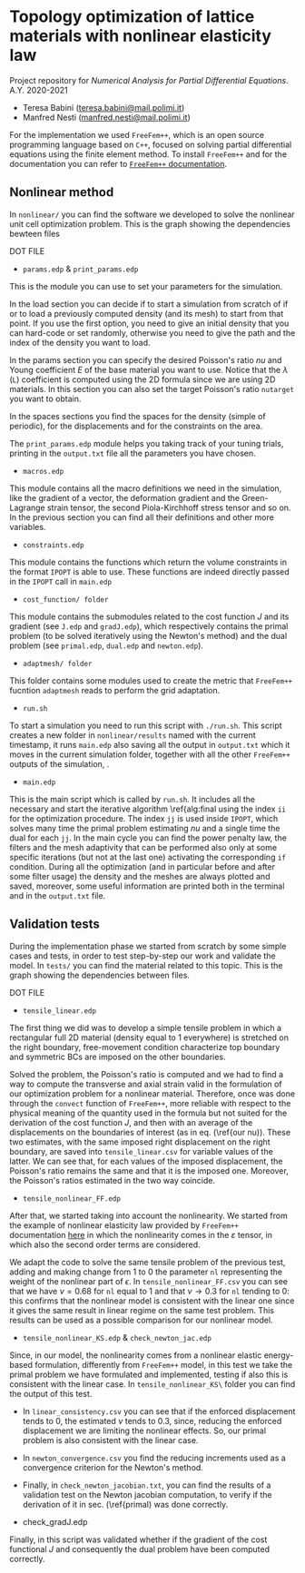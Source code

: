 # Topology optimization of lattice materials with nonlinear elasticity law
Project repository for *Numerical Analysis for Partial Differential Equations*. A.Y. 2020-2021

* Teresa Babini (teresa.babini@mail.polimi.it)
* Manfred Nesti (manfred.nesti@mail.polimi.it)

For the implementation we used `FreeFem++`, which is an open source programming language based on `C++`, focused on solving partial differential equations using the finite element method. To install `FreeFem++` and for the documentation you can refer to [`FreeFem++` documentation](https://doc.freefem.org/documentation/index.html).

## Nonlinear method

In `nonlinear/` you can find the software we developed to solve the nonlinear unit cell optimization problem. This is the graph showing the dependencies bewteen files

DOT FILE

* `params.edp` & `print_params.edp`

This is the module you can use to set your parameters for the simulation.

In the load section you can decide if to start a simulation from scratch of if or to load a previously computed density (and its mesh) to start from that point. If you use the first option, you need to give an initial density that you can hard-code or set randomly, otherwise you need to give the path and the index of the density you want to load.

In the params section you can specify the desired Poisson's ratio $nu$ and Young coefficient $E$ of the base material you want to use. Notice that the $\lambda$ (`L`) coefficient is computed using the $2$D formula since we are using $2$D materials. In this section you can also set the target Poisson's ratio `nutarget` you want to obtain.

In the spaces sections you find the spaces for the density (simple of periodic), for the displacements and for the constraints on the area.

The `print_params.edp` module helps you taking track of your tuning trials, printing in the `output.txt` file all the parameters you have chosen.

* `macros.edp`

This module contains all the macro definitions we need in the simulation, like the gradient of a vector, the deformation gradient and the Green-Lagrange strain tensor, the second Piola-Kirchhoff stress tensor and so on. In the previous section you can find all their definitions and other more variables.

* `constraints.edp`

This module contains the functions which return the volume constraints in the format `IPOPT` is able to use. These functions are indeed directly passed in the `IPOPT` call in `main.edp`

* `cost_function/ folder`

This module contains the submodules related to the cost function $J$ and its gradient (see `J.edp` and `gradJ.edp`), which respectively contains the primal problem (to be solved iteratively using the Newton's method) and the dual problem (see `primal.edp`, `dual.edp` and `newton.edp`).

* `adaptmesh/ folder`

This folder contains some modules used to create the metric that `FreeFem++` fucntion `adaptmesh` reads to perform the grid adaptation.

* `run.sh`

To start a simulation you need to run this script with `./run.sh`. This script creates a new folder in `nonlinear/results` named with the current timestamp, it runs `main.edp` also saving all the output in `output.txt` which it moves in the current simulation folder, together with all the other `FreeFem++` outputs of the simulation, .

* `main.edp`

This is the main script which is called by `run.sh`. It includes all the necessary and start the iterative algorithm \ref{alg:final using the index `ii` for the optimization procedure. The index `jj` is used inside `IPOPT`, which solves many time the primal problem estimating $nu$ and a single time the dual for each `jj`. In the main cycle you can find the power penalty law, the filters and the mesh adaptivity that can be performed also only at some specific iterations (but not at the last one) activating the corresponding `if` condition. During all the optimization (and in particular before and after some filter usage) the density and the meshes are always plotted and saved, moreover, some useful information are printed both in the terminal and in the `output.txt` file.

## Validation tests

During the implementation phase we started from scratch by some simple cases and tests, in order to test step-by-step our work and validate the model. In `tests/` you can find the material related to this topic. This is the graph showing the dependencies between files.

DOT FILE

* `tensile_linear.edp`

The first thing we did was to develop a simple tensile problem in which a rectangular full $2$D material (density equal to $1$ everywhere) is stretched on the right boundary, free-movement condition characterize top boundary and symmetric BCs are imposed on the other boundaries.

Solved the problem, the Poisson's ratio is computed and we had to find a way to compute the transverse and axial strain valid in the formulation of our optimization problem for a nonlinear material. Therefore, once was done through the `convect` function of `FreeFem++`, more reliable with respect to the physical meaning of the quantity used in the formula but not suited for the derivation of the cost function $J$, and then with an average of the displacements on the boundaries of interest (as in eq. (\ref{our nu)). These two estimates, with the same imposed right displacement on the right boundary, are saved into `tensile_linear.csv` for variable values of the latter. We can see that, for each values of the imposed displacement, the Poisson's ratio remains the same and that it is the imposed one. Moreover, the Poisson's ratios estimated in the two way coincide.

* `tensile_nonlinear_FF.edp`

After that, we started taking into account the nonlinearity. We started from the example of nonlinear elasticity law provided by `FreeFem++` documentation [here](https://doc.freefem.org/models/nonlinear-elasticity.html) in which the nonlinearity comes in the $\varepsilon$ tensor, in which also the second order terms are considered.

We adapt the code to solve the same tensile problem of the previous test, adding and making change from $1$ to $0$ the parameter `nl` representing the weight of the nonlinear part of $\epsilon$. In `tensile_nonlinear_FF.csv` you can see that we have $\nu = 0.68$ for `nl` equal to $1$ and that $\nu \to 0.3$ for `nl` tending to $0$: this confirms that the nonlinear model is consistent with the linear one since it gives the same result in linear regime on the same test problem. This results can be used as a possible comparison for our nonlinear model.

* `tensile_nonlinear_KS.edp` & `check_newton_jac.edp`

Since, in our model, the nonlinearity comes from a nonlinear elastic energy-based formulation, differently from `FreeFem++` model, in this test we take the primal problem we have formulated and implemented, testing if also this is consistent with the linear case. In `tensile_nonlinear_KS\` folder you can find the output of this test.


  * In `linear_consistency.csv` you can see that if the enforced displacement tends to $0$, the estimated $\nu$ tends to $0.3$, since, reducing the enforced displacement we are limiting the nonlinear effects. So, our primal problem is also consistent with the linear case.

  * In `newton_convergence.csv` you find the reducing increments used as a convergence criterion for the Newton's method.

  * Finally, in `check_newton_jacobian.txt`, you can find the results of a validation test on the Newton jacobian computation, to verify if the derivation of it in sec. (\ref{primal) was done correctly.


* check_gradJ.edp

Finally, in this script was validated whether if the gradient of the cost functional $J$ and consequently the dual problem have been computed correctly.
